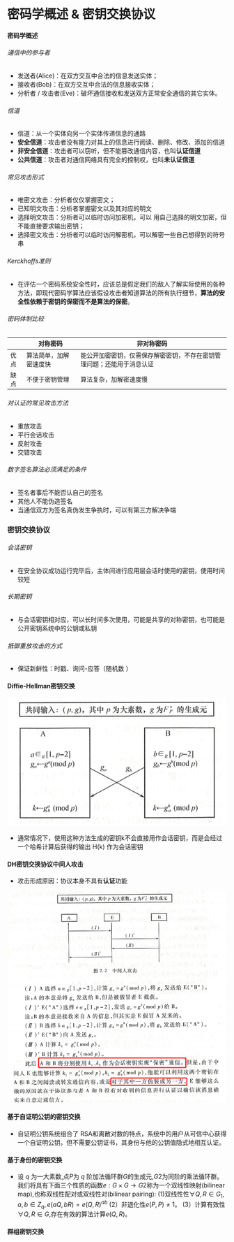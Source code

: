 # 密码学概述 & 密钥交换协议



#### 密码学概述

###### 通信中的参与者

* 发送者(Alice)：在双方交互中合法的信息发送实体；
* 接收者(Bob)：在双方交互中合法的信息接收实体；
* 分析者 / 攻击者(Eve)：破坏通信接收和发送双方正常安全通信的其它实体。



###### 信道

* 信道：从一个实体向另一个实体传递信息的通路
* **安全信道**：攻击者没有能力对其上的信息进行阅读、删除、修改、添加的信道
* **非安全信道**：攻击者可以窃听，但不能篡改通信内容，也叫**认证信道**
* **公共信道**：攻击者对通信网络具有完全的控制权，也叫**未认证信道**



###### 常见攻击形式

* 唯密文攻击：分析者仅仅掌握密文；
* 已知明文攻击：分析者掌握密文以及其对应的明文
* 选择明文攻击：分析者可以临时访问加密机，可以 用自己选择的明文加密，但不能直接要求输出密钥；
*  选择密文攻击：分析者可以临时访问解密机，可以解密一些自己想得到的符号串



###### Kerckhoffs准则

* 在评估一个密码系统安全性时，应该总是假定我们的敌人了解实际使用的各种方法，即现代密码学算法应该假设攻击者知道算法的所有执行细节，**算法的安全性依赖于密钥的保密而不是算法的保密**。



###### 密码体制比较

|      | 对称密码               | 非对称密码                                                   |
| ---- | ---------------------- | ------------------------------------------------------------ |
| 优点 | 算法简单，加解密速度快 | 能公开加密密钥，仅需保存解密密钥，不存在密钥管理问题；还能用于消息认证 |
| 缺点 | 不便于密钥管理         | 算法复杂，加解密速度慢                                       |



###### 对认证的常见攻击方法

* 重放攻击
* 平行会话攻击
* 反射攻击
* 交错攻击



###### 数字签名算法必须满足的条件

* 签名者事后不能否认自己的签名
* 其他人不能伪造签名
* 当通信双方为签名真伪发生争执时，可以有第三方解决争端



### 密钥交换协议



###### 会话密钥

* 在安全协议成功运行完毕后，主体间进行应用层会话时使用的密钥，使用时间较短



###### 长期密钥

* 与会话密钥相对应，可以长时间多次使用，可能是共享的对称密钥，也可能是公开密钥系统中的公钥或私钥



###### 抵御重放攻击的方式

*  保证新鲜性：时戳、询问-应答（随机数 ）





#### Diffie-Hellman密钥交换

![](./images/2.1.png)

* 通常情况下，使用这种方法生成的密钥k不会直接用作会话密钥，而是会经过一个哈希计算后获得的输出 H(k) 作为会话密钥



#### DH密钥交换协议中间人攻击

* 攻击形成原因：协议本身不具有**认证**功能

![](./images/2.2.png)



#### 基于自证明公钥的密钥交换

* 自证明公钥系统组合了 RSA和离散对数的特点，系统中的用户从可信中心获得一个自证明公钥，但不需要公钥证书，其身份与他的公钥值隐式地相互认证。



#### 基于身份的密钥交换

* 设 $q$ 为一大素数,点$Р$为 $q$ 阶加法循环群$G$的生成元,$G2$为同阶的乘法循环群。我们将具有下面三个性质的函数$e :G×G→G2$称为一个双线性映射(bilinear map),也称双线性配对或双线性对(bilinear pairing):
  (1)双线性性$\forall Q,R \in G_1,a,b \in Z_q,e( aQ , bR) =e( Q,R)^{ab}$
  (2）非退化性$e(P,P)≠1$。
  (3）计算有效性$\forall Q,R\in G$,存在有效的算法计算$e(Q,R)$。



#### 群组密钥交换

